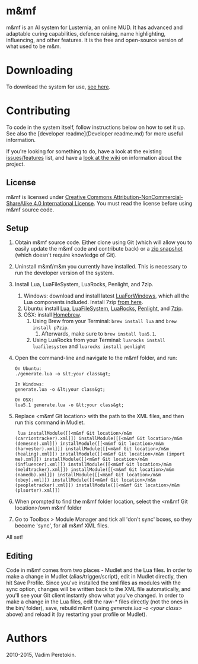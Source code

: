 # m&mf
m&mf is an AI system for Lusternia, an online MUD. It has advanced and adaptable curing capabilities, defence raising, name highlighting, influencing, and other features. It is the free and open-source version of what used to be m&m.

# Downloading
To download the system for use, [see here](https://github.com/m-mf/m-mf/releases).

# Contributing
To code in the system itself, follow instructions below on how to set it up. See also the [developer readme](Developer readme.md) for more useful information.

If you're looking for something to do, have a look at the existing [issues/features](https://github.com/m-mf/m-mf/issues) list, and have a [look at the wiki](https://github.com/m-mf/m-mf/wiki) on information about the project.

## License
m&mf is licensed under [Creative Commons Attribution-NonCommercial-ShareAlike 4.0 International License](http://creativecommons.org/licenses/by-nc-sa/4.0/). You must read the license before using m&mf source code.

## Setup

1. Obtain m&mf source code. Either clone using Git (which will allow you to easily update the m&mf code and contribute back) or a [zip snapshot](https://github.com/m-mf/m-mf/archive/master.zip) (which doesn't require knowledge of Git).
1. Uninstall m&mf/m&m you currently have installed. This is necessary to run the developer version of the system.
1. Install Lua, LuaFileSystem, LuaRocks, Penlight, and 7zip.
    1. Windows: download and install latest [LuaForWindows](https://github.com/rjpcomputing/luaforwindows/releases), which all the Lua components indluded. Install 7zip [from here](http://www.7-zip.org/download.html).
    1. Ubuntu: install [Lua](https://apps.ubuntu.com/cat/applications/lua5.1/), [LuaFileSystem](https://apps.ubuntu.com/cat/applications/lua-filesystem/), [LuaRocks](https://apps.ubuntu.com/cat/applications/luarocks/), [Penlight](https://apps.ubuntu.com/cat/applications/lua-penlight/), and [7zip](https://apps.ubuntu.com/cat/applications/p7zip-full/).
    1. OSX: install [Homebrew](http://brew.sh).
        1. Using Brew from your Terminal: `brew install lua` and `brew install p7zip`.
            1. Afterwards, make sure to `brew install lua5.1`.
        1. Using LuaRocks from your Terminal: `luarocks install luafilesystem` and `luarocks install penlight`
1. Open the command-line and navigate to the m&mf folder, and run:

       On Ubuntu:
       ./generate.lua -o &lt;your class&gt;

       In Windows:
       generate.lua -o &lt;your class&gt;
       
       On OSX:
       lua5.1 generate.lua -o &lt;your class&gt;


1. Replace &lt;m&mf Git location&gt; with the path to the XML files, and then run this command in Mudlet.

        lua installModule([[<m&mf Git location>/m&m (carriontracker).xml]]) installModule([[<m&mf Git location>/m&m (demesne).xml]]) installModule([[<m&mf Git location>/m&m (harvester).xml]]) installModule([[<m&mf Git location>/m&m (healing).xml]]) installModule([[<m&mf Git location>/m&m (import me).xml]]) installModule([[<m&mf Git location>/m&m (influencer).xml]]) installModule([[<m&mf Git location>/m&m (meldtracker).xml]]) installModule([[<m&mf Git location>/m&m (namedb).xml]]) installModule([[<m&mf Git location>/m&m (obey).xml]]) installModule([[<m&mf Git location>/m&m (peopletracker).xml]]) installModule([[<m&mf Git location>/m&m (plsorter).xml]])
1. When prompted to find the m&mf folder location, select the &lt;m&mf Git location&gt;/own m&mf folder
1. Go to Toolbox > Module Manager and tick all 'don't sync' boxes, so they become 'sync', for all m&mf XML files.

All set!

## Editing

Code in m&mf comes from two places - Mudlet and the Lua files. In order to make a change in Mudlet (alias/trigger/script), edit in Mudlet directly, then hit Save Profile. Since you've installed the xml files as modules with the sync option, changes will be written back to the XML file automatically, and you'll see your Git client instantly show what you've changed. In order to make a change in the Lua files, edit the raw-* files directly (not the ones in the bin/ folder), save, rebuild m&mf (using *generate.lua -o \<your class>* above) and reload it (by restarting your profile or Mudlet).


# Authors
2010-2015, Vadim Peretokin.
